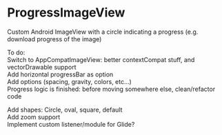 # ProgressImageView  
Custom Android ImageView with a circle indicating a progress (e.g. download progress of the image)  
  
To do:  
Switch to AppCompatImageView: better contextCompat stuff, and vectorDrawable support  
Add horizontal progressBar as option  
Add options (spacing, gravity, colors, etc...)  
Progress logic is finished: before moving somewhere else, clean/refactor code  
  
Add shapes: Circle, oval, square, default  
Add zoom support  
Implement custom listener/module for Glide?  
